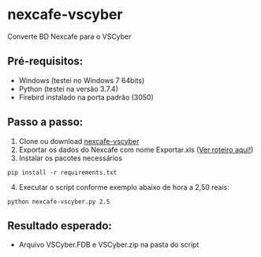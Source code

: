 # nexcafe-vscyber
Converte BD Nexcafe para o VSCyber

## Pré-requisitos:
* Windows (testei no Windows 7 64bits)
* Python (testei na versão 3.7.4)
* Firebird instalado na porta padrão (3050)

## Passo a passo:
1. Clone ou download [nexcafe-vscyber](https://github.com/renatovbvargas/nexcafe-vscyber)
2. Exportar os dados do Nexcafe com nome Exportar.xls ([Ver roteiro aqui!](http://www.vscyber.com/wiki/index.php/NexCafe))
3. Instalar os pacotes necessários
```
pip install -r requirements.txt
```
4. Executar o script conforme exemplo abaixo de hora a 2,50 reais:
```
python nexcafe-vscyber.py 2.5
```

## Resultado esperado:
* Arquivo VSCyber.FDB e VSCyber.zip na pasta do script
